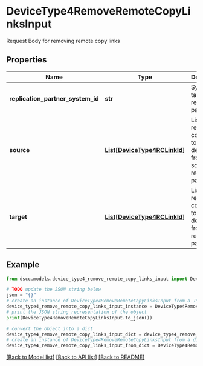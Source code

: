# DeviceType4RemoveRemoteCopyLinksInput

Request Body for removing remote copy links

## Properties

Name | Type | Description | Notes
------------ | ------------- | ------------- | -------------
**replication_partner_system_id** | **str** | SystemId of target replication partner | 
**source** | [**List[DeviceType4RCLinkId]**](DeviceType4RCLinkId.md) | List of remote copy links to be deleted from source replication partner | 
**target** | [**List[DeviceType4RCLinkId]**](DeviceType4RCLinkId.md) | List of remote copy links to be deleted from target replication partner | 

## Example

```python
from dscc.models.device_type4_remove_remote_copy_links_input import DeviceType4RemoveRemoteCopyLinksInput

# TODO update the JSON string below
json = "{}"
# create an instance of DeviceType4RemoveRemoteCopyLinksInput from a JSON string
device_type4_remove_remote_copy_links_input_instance = DeviceType4RemoveRemoteCopyLinksInput.from_json(json)
# print the JSON string representation of the object
print(DeviceType4RemoveRemoteCopyLinksInput.to_json())

# convert the object into a dict
device_type4_remove_remote_copy_links_input_dict = device_type4_remove_remote_copy_links_input_instance.to_dict()
# create an instance of DeviceType4RemoveRemoteCopyLinksInput from a dict
device_type4_remove_remote_copy_links_input_from_dict = DeviceType4RemoveRemoteCopyLinksInput.from_dict(device_type4_remove_remote_copy_links_input_dict)
```
[[Back to Model list]](../README.md#documentation-for-models) [[Back to API list]](../README.md#documentation-for-api-endpoints) [[Back to README]](../README.md)


